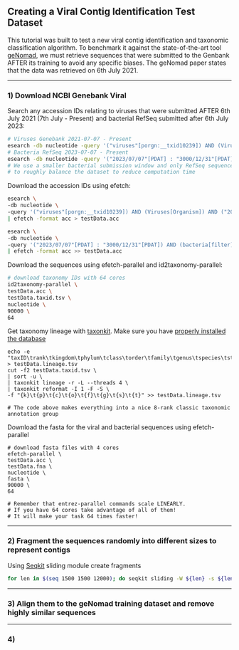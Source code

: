 ## Creating a Viral Contig Identification Test Dataset
This tutorial was built to test a new viral contig identification and taxonomic classification algorithm. To benchmark it against the state-of-the-art tool [geNomad](https://doi.org/10.1038/s41587-023-01953-y),
we must retrieve sequences that were submitted to the Genbank AFTER its training to avoid any specific biases. The geNomad paper states that the data was retrieved on 6th July 2021. 
___
### 1) Download NCBI Genebank Viral 
Search any accession IDs relating to viruses that were submitted AFTER 6th July 2021 (7th July - Present) and bacterial RefSeq submitted after 6th July 2023:
```bash
# Viruses Genebank 2021-07-07 - Present
esearch -db nucleotide -query '("viruses"[porgn:__txid10239]) AND (Viruses[Organism]) AND ("2021/7/7"[Publication Date] : "3000"[Publication Date])'
# Bacteria RefSeq 2023-07-07 - Present
esearch -db nucleotide -query '("2023/07/07"[PDAT] : "3000/12/31"[PDAT]) AND (bacteria[filter] AND biomol_genomic[PROP] AND refseq[filter])'
# We use a smaller bacterial submission window and only RefSeq sequences
# to roughly balance the dataset to reduce computation time
```
Download the accession IDs using efetch:
```bash
esearch \
-db nucleotide \
-query '("viruses"[porgn:__txid10239]) AND (Viruses[Organism]) AND ("2021/7/7"[Publication Date] : "3000"[Publication Date])' \
| efetch -format acc > testData.acc

esearch \
-db nucleotide \
-query '("2023/07/07"[PDAT] : "3000/12/31"[PDAT]) AND (bacteria[filter] AND biomol_genomic[PROP] AND refseq[filter])' \
| efetch -format acc >> testData.acc

```
Download the sequences using efetch-parallel and id2taxonomy-parallel:
```bash
# download taxonomy IDs with 64 cores
id2taxonomy-parallel \
testData.acc \
testData.taxid.tsv \
nucleotide \
90000 \
64
```
Get taxonomy lineage with [taxonkit](https://bioinf.shenwei.me/taxonkit/). Make sure you have [properly installed the database](https://github.com/erfanshekarriz/entrez-parallel)
```
echo -e "taxID\trank\tkingdom\tphylum\tclass\torder\tfamily\tgenus\tspecies\tstrain" > testData.lineage.tsv
cut -f2 testData.taxid.tsv \
| sort -u \
| taxonkit lineage -r -L --threads 4 \
| taxonkit reformat -I 1 -F -S \
-f "{k}\t{p}\t{c}\t{o}\t{f}\t{g}\t{s}\t{t}" >> testData.lineage.tsv

# The code above makes everything into a nice 8-rank classic taxonomic annotation group
```
Download the fasta for the viral and bacterial sequences using efetch-parallel
```
# download fasta files with 4 cores 
efetch-parallel \
testData.acc \
testData.fna \
nucleotide \
fasta \
90000 \
64

# Remember that entrez-parallel commands scale LINEARLY.
# If you have 64 cores take advantage of all of them!
# It will make your task 64 times faster!
```
___
### 2) Fragment the sequences randomly into different sizes to represent contigs 
Using [Seqkit](https://bioinf.shenwei.me/seqkit/) sliding module create fragments
```bash
for len in $(seq 1500 1500 12000); do seqkit sliding -W ${len} -s ${len} testData.fna > testData_${len}.fna ; done
```
___
### 3) Align them to the geNomad training dataset and remove highly similar sequences

___
### 4) 
